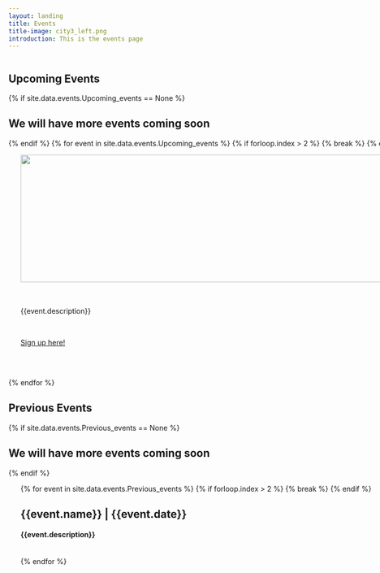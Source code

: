```yaml
---
layout: landing
title: Events
title-image: city3_left.png
introduction: This is the events page
---
```

<div class="hero-body">
    <div class='columns'>
        <div class="container">
            <h2 class="title is-1 centered">Upcoming Events</h2>
            {% if site.data.events.Upcoming_events == None %}
                <h2> We will have more events coming soon </h2>
            {% endif %}
            {% for event in site.data.events.Upcoming_events %}
                {% if forloop.index > 2 %}
                    {% break %}
                {% endif %}
                <ol>
                    <div class="column is-four-fifths">
                        <div class="card">
                            <div class="card-image">
                                <img src="{{event.img}}" width='800' height='251'>
                            </div>
                            <br>
                            <br>
                            <div class='media-content'>
                                <p class='subtitle is-5 has-text-centered'>{{event.description}}</p>
                                <br>
                                <p class='subtitle is-6 has-text-centered'> <a href="{{event.link}}" title="Sign up here!"> Sign up here! </a></p>
                                <br>
                            </div>
                        </div>
                    </div>
                    <br>
                </ol>
            {% endfor %}
            <br>
            <h2 class="title is-1 centered">Previous Events</h2>
            {% if site.data.events.Previous_events == None %}
                <h2> We will have more events coming soon </h2>
            {% endif %}
                <ol> 
                    {% for event in site.data.events.Previous_events %}
                        {% if forloop.index > 2 %}
                        {% break %}
                    {% endif %}
                        <h2>{{event.name}} | {{event.date}}</h2>
                        <h4>{{event.description}}</h4>
                        <br>
                    {% endfor %}
                </ol>
        </div>
        <div class='column'>
            <div class='box'>
                <h3 class='title is-4 has-text-centered'> Dates to note down </h3>
                <p>______________________________________</p>
                <br>
                {% if site.data.events.Upcoming_events == 2 %}
                    <p> Come back later for more events! </p>
                {% endif %}
                {% for event in site.data.events.Upcoming_events %}
                    {% if forloop.index > 10 %}
                        {% break %}
                    {% endif %}
                    {% if forloop.index > 2 %}
                        <ol>
                            <div class='box'>
                                <h4 class='title is-6 has-text-centered'> {{event.name}} </h4>
                                <h4> {{event.date}} | {{event.location}} </h4>
                            </div>
                            <br>
                        </ol>
                    {% endif %}
                {% endfor %}
            </div>
        </div>
    </div>
</div>